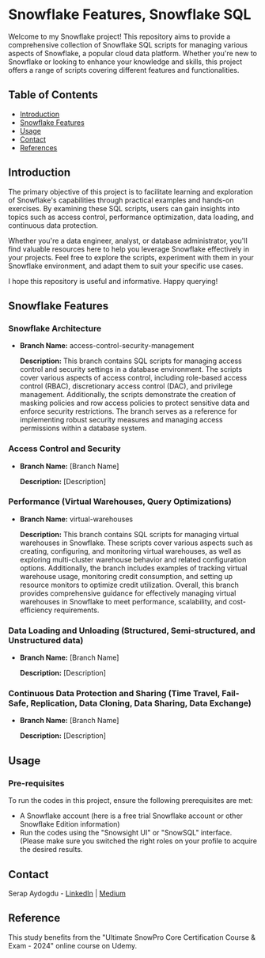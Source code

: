 # Snowflake Features, Snowflake SQL 

Welcome to my Snowflake project! This repository aims to provide a comprehensive collection of Snowflake SQL scripts for managing various aspects of Snowflake, a popular cloud data platform. Whether you're new to Snowflake or looking to enhance your knowledge and skills, this project offers a range of scripts covering different features and functionalities.


## Table of Contents

- [Introduction](#introduction)
- [Snowflake Features](#snowflake-features)
- [Usage](#usage)
- [Contact](#contact)
- [References](#references)

## Introduction

The primary objective of this project is to facilitate learning and exploration of Snowflake's capabilities through practical examples and hands-on exercises. By examining these SQL scripts, users can gain insights into topics such as access control, performance optimization, data loading, and continuous data protection.

Whether you're a data engineer, analyst, or database administrator, you'll find valuable resources here to help you leverage Snowflake effectively in your projects. Feel free to explore the scripts, experiment with them in your Snowflake environment, and adapt them to suit your specific use cases.

I hope this repository is useful and informative. Happy querying!

## Snowflake Features

### Snowflake Architecture

- **Branch Name:** access-control-security-management
  
  **Description:** This branch contains SQL scripts for managing access control and security settings in a database environment. The scripts cover various aspects of access control, including role-based access control (RBAC), discretionary access control (DAC), and privilege management. Additionally, the scripts demonstrate the creation of masking policies and row access policies to protect sensitive data and enforce security restrictions. The branch serves as a reference for implementing robust security measures and managing access permissions within a database system.

### Access Control and Security

- **Branch Name:** [Branch Name]
  
  **Description:** [Description]

### Performance (Virtual Warehouses, Query Optimizations)

- **Branch Name:** virtual-warehouses
  
  **Description:** This branch contains SQL scripts for managing virtual warehouses in Snowflake. These scripts cover various aspects such as creating, configuring, and monitoring virtual warehouses, as well as exploring multi-cluster warehouse behavior and related configuration options. Additionally, the branch includes examples of tracking virtual warehouse usage, monitoring credit consumption, and setting up resource monitors to optimize credit utilization. Overall, this branch provides comprehensive guidance for effectively managing virtual warehouses in Snowflake to meet performance, scalability, and cost-efficiency requirements.

### Data Loading and Unloading (Structured, Semi-structured, and Unstructured data)

- **Branch Name:** [Branch Name]
  
  **Description:** [Description]

### Continuous Data Protection and Sharing (Time Travel, Fail-Safe, Replication, Data Cloning, Data Sharing, Data Exchange)

- **Branch Name:** [Branch Name]
  
  **Description:** [Description]

## Usage

### Pre-requisites

To run the codes in this project, ensure the following prerequisites are met:
- A Snowflake account (here is a free trial Snowflake account or other Snowflake Edition information)
- Run the codes using the "Snowsight UI" or "SnowSQL" interface. (Please make sure you switched the right roles on your profile to acquire the desired results.

## Contact

Serap Aydogdu - [LinkedIn](https://www.linkedin.com/in/srpayd/) | [Medium](https://medium.com/@srpayd)

## Reference

This study benefits from the "Ultimate SnowPro Core Certification Course & Exam - 2024" online course on Udemy.
